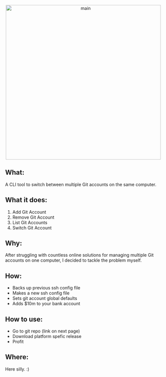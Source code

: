 <p align="center">
  <img src="https://github.com/user-attachments/assets/5e603dd3-f702-4326-94c9-6724479a252c" alt="main" width="500"/>
</p>

## What:
A CLI tool to switch between multiple Git accounts on the same computer.

## What it does:
1. Add Git Account
2. Remove Git Account
3. List Git Accounts
4. Switch Git Account

## Why:
After struggling with countless online solutions for managing multiple Git accounts on one computer, I decided to tackle the problem myself.

## How:
- Backs up previous ssh config file
- Makes a new ssh config file
- Sets git account global defaults
- Adds $10m to your bank account

## How to use:
- Go to git repo (link on next page)
- Download platform spefic release
- Profit

## Where:
Here silly. :)
